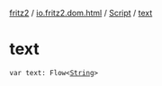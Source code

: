 [fritz2](../../index.md) / [io.fritz2.dom.html](../index.md) / [Script](index.md) / [text](./text.md)

# text

`var text: Flow<`[`String`](https://kotlinlang.org/api/latest/jvm/stdlib/kotlin/-string/index.html)`>`